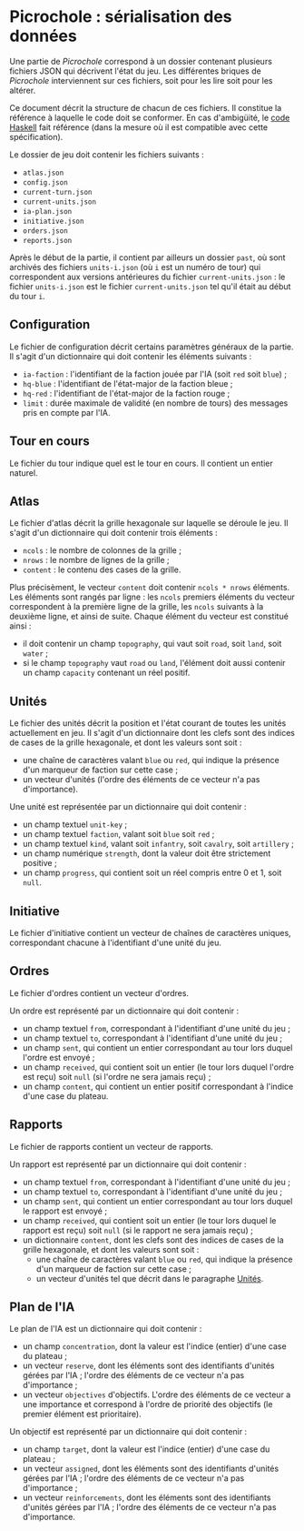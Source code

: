 # Picrochole : sérialisation des données

Une partie de *Picrochole* correspond à un dossier contenant plusieurs
fichiers JSON qui décrivent l'état du jeu. Les différentes briques de
*Picrochole* interviennent sur ces fichiers, soit pour les lire soit
pour les altérer.

Ce document décrit la structure de chacun de ces fichiers. Il
constitue la référence à laquelle le code doit se conformer. En cas
d'ambigüité, le [code Haskell](engine/src/Picrochole/JSON) fait
référence (dans la mesure où il est compatible avec cette
spécification).

Le dossier de jeu doit contenir les fichiers suivants :
* `atlas.json`
* `config.json`
* `current-turn.json`
* `current-units.json`
* `ia-plan.json`
* `initiative.json`
* `orders.json`
* `reports.json`

Après le début de la partie, il contient par ailleurs un dossier
`past`, où sont archivés des fichiers `units-i.json` (où `i` est un
numéro de tour) qui correspondent aux versions antérieures du fichier
`current-units.json` : le fichier `units-i.json` est le fichier
`current-units.json` tel qu'il était au début du tour `i`.

## Configuration

Le fichier de configuration décrit certains paramètres généraux de la
partie. Il s'agit d'un dictionnaire qui doit contenir les éléments
suivants :
* `ia-faction` : l'identifiant de la faction jouée par l'IA (soit
  `red` soit `blue`) ;
* `hq-blue` : l'identifiant de l'état-major de la faction bleue ;
* `hq-red` : l'identifiant de l'état-major de la faction rouge ;
* `limit` : durée maximale de validité (en nombre de tours) des
  messages pris en compte par l'IA.

## Tour en cours

Le fichier du tour indique quel est le tour en cours. Il contient un
entier naturel.

## Atlas

Le fichier d'atlas décrit la grille hexagonale sur laquelle se déroule
le jeu. Il s'agit d'un dictionnaire qui doit contenir trois éléments :
* `ncols` : le nombre de colonnes de la grille ;
* `nrows` : le nombre de lignes de la grille ;
* `content` : le contenu des cases de la grille.

Plus précisèment, le vecteur `content` doit contenir `ncols * nrows`
éléments. Les éléments sont rangés par ligne : les `ncols` premiers
éléments du vecteur correspondent à la première ligne de la grille,
les `ncols` suivants à la deuxième ligne, et ainsi de suite. Chaque
élément du vecteur est constitué ainsi :
* il doit contenir un champ `topography`, qui vaut soit `road`, soit
  `land`, soit `water` ;
* si le champ `topography` vaut `road` ou `land`, l'élément doit aussi
  contenir un champ `capacity` contenant un réel positif.

## Unités

Le fichier des unités décrit la position et l'état courant de toutes
les unités actuellement en jeu. Il s'agit d'un dictionnaire dont les
clefs sont des indices de cases de la grille hexagonale, et dont les
valeurs sont soit :
* une chaîne de caractères valant `blue` ou `red`, qui indique la
  présence d'un marqueur de faction sur cette case ;
* un vecteur d'unités (l'ordre des éléments de ce vecteur n'a pas
  d'importance).

Une unité est représentée par un dictionnaire qui doit contenir :
* un champ textuel `unit-key` ;
* un champ textuel `faction`, valant soit `blue` soit `red` ;
* un champ textuel `kind`, valant soit `infantry`, soit `cavalry`,
  soit `artillery` ;
* un champ numérique `strength`, dont la valeur doit être strictement
  positive ;
* un champ `progress`, qui contient soit un réel compris entre 0 et 1,
  soit `null`.

## Initiative

Le fichier d'initiative contient un vecteur de chaînes de caractères
uniques, correspondant chacune à l'identifiant d'une unité du jeu.

## Ordres

Le fichier d'ordres contient un vecteur d'ordres.

Un ordre est représenté par un dictionnaire qui doit contenir :
* un champ textuel `from`, correspondant à l'identifiant d'une unité
  du jeu ;
* un champ textuel `to`, correspondant à l'identifiant d'une unité du
  jeu ;
* un champ `sent`, qui contient un entier correspondant au tour lors
  duquel l'ordre est envoyé ;
* un champ `received`, qui contient soit un entier (le tour lors
  duquel l'ordre est reçu) soit `null` (si l'ordre ne sera jamais
  reçu) ;
* un champ `content`, qui contient un entier positif correspondant à
  l'indice d'une case du plateau.

## Rapports

Le fichier de rapports contient un vecteur de rapports.

Un rapport est représenté par un dictionnaire qui doit contenir :
* un champ textuel `from`, correspondant à l'identifiant d'une unité
  du jeu ;
* un champ textuel `to`, correspondant à l'identifiant d'une unité du
  jeu ;
* un champ `sent`, qui contient un entier correspondant au tour lors
  duquel le rapport est envoyé ;
* un champ `received`, qui contient soit un entier (le tour lors
  duquel le rapport est reçu) soit `null` (si le rapport ne sera
  jamais reçu) ;
* un dictionnaire `content`, dont les clefs sont des indices de cases
  de la grille hexagonale, et dont les valeurs sont soit :
  * une chaîne de caractères valant `blue` ou `red`, qui indique la
    présence d'un marqueur de faction sur cette case ;
  * un vecteur d'unités tel que décrit dans le paragraphe
    [Unités](#unités).

## Plan de l'IA

Le plan de l'IA est un dictionnaire qui doit contenir :
* un champ `concentration`, dont la valeur est l'indice (entier) d'une
  case du plateau ;
* un vecteur `reserve`, dont les éléments sont des identifiants
  d'unités gérées par l'IA ; l'ordre des éléments de ce vecteur n'a
  pas d'importance ;
* un vecteur `objectives` d'objectifs. L'ordre des éléments de ce
  vecteur a une importance et correspond à l'ordre de priorité des
  objectifs (le premier élément est prioritaire).

Un objectif est représenté par un dictionnaire qui doit contenir :
* un champ `target`, dont la valeur est l'indice (entier) d'une case
  du plateau ;
* un vecteur `assigned`, dont les éléments sont des identifiants
  d'unités gérées par l'IA ; l'ordre des éléments de ce vecteur n'a
  pas d'importance ;
* un vecteur `reinforcements`, dont les éléments sont des identifiants
  d'unités gérées par l'IA ; l'ordre des éléments de ce vecteur n'a
  pas d'importance.
